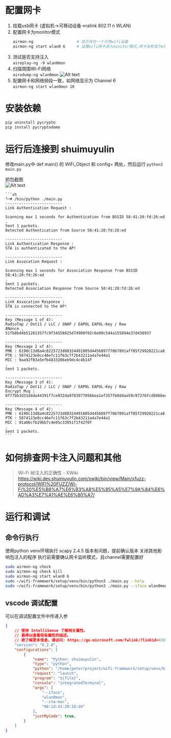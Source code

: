 # 配置网卡
 1. 挂载usb网卡 (虚拟机->可移动设备->ralink 802.11 n WLAN)
 2. 配置网卡为monitor模式
    ```sh
    airmon-ng                   # 显示存在一个可用wifi设备
    airmon-ng start wlan0 6     # 设置wifi网卡进入monitor模式,网卡名称变为wlan0mon，同时设置channle 为6，和shuimuyulin同一频段      
    ```
 3. 测试是否支持注入        
  ```aireplay-ng -9 wlan0mon```
 4. 扫描周围Wi-Fi网络       
  ```airodump-ng wlan0mon```
  ![Alt text](images/Readme/image-1.png)
 5. 配置网卡和网络频段一致，如网络显示为 Channel 6      
  ```airmon-ng start wlan0mon 10```     


# 安装依赖
```sh
pip uninstall pycrypto
pip install pycryptodome
```

# 运行后连接到 shuimuyulin
修改main.py中 def main() 的 WiFi_Object 和 config= 两处，然后运行
```python3 main.py```       
 

抓包截图        
![Alt text](images/Readme/image-2.png)

    ```sh
    └─# /bin/python ./main.py
    -------------------------
    Link Authentication Request : 

    Scanning max 1 seconds for Authentication from BSSID 58:41:20:fd:26:ed
    .
    Sent 1 packets.
    Detected Authentication from Source 58:41:20:fd:26:ed

    -------------------------
    Link Authentication Response : 
    STA is authenticated to the AP!

    -------------------------
    Link Assocation Request : 

    Scanning max 1 seconds for Association Response from BSSID 58:41:20:fd:26:ed
    .
    Sent 1 packets.
    Detected Association Response from Source 58:41:20:fd:26:ed

    -------------------------
    Link Assocation Response : 
    STA is connected to the AP!

    -------------------------
    Key (Message 1 of 4): 
    RadioTap / Dot11 / LLC / SNAP / EAPOL EAPOL-Key / Raw
    ANonce ,  51fb8bd4b51261357fc9f34558825d74908f02c6e00c544a155894e37d438937

    -------------------------
    Key (Message 2 of 4): 
    PMK : 6190c13d8a4c8225723d80324491805d4456897f7067891aff85f29920221ca8
    PTK : 5874123e0cc46efc11f63c7f2b43211a4a7e44a1
    MIC : 9aa92f83a5efb4833206eb9dc4c4b14f
    .
    Sent 1 packets.

    -------------------------
    Key (Message 3 of 4): 
    RadioTap / Dot11 / LLC / SNAP / EAPOL EAPOL-Key / Raw
    Encrypt Msg :  0f77bb3d31d4da44391f7ce932da97839770566ea1ef357fb0ddae59c97376fcd8068ed372642cffabab45cc8a9433c9a705d0ade0501e23

    -------------------------
    Key (Message 4 of 4): 
    PMK : 6190c13d8a4c8225723d80324491805d4456897f7067891aff85f29920221ca8
    PTK : 5874123e0cc46efc11f63c7f2b43211a4a7e44a1
    MIC : 91a06cfb29bb7c4e05c33951f1f42f0f
    .
    Sent 1 packets.
    ```


# 如何排查网卡注入问题和其他
>Wi-Fi 帧注入的正确性 - XWiki   
>https://wiki.dev.shuimuyulin.com/xwiki/bin/view/Main/xfuzz-protocol/WIFI%20FUZZ/Wi-Fi%20%E5%B8%A7%E6%B3%A8%E5%85%A5%E7%9A%84%E6%AD%A3%E7%A1%AE%E6%80%A7/


# 运行和调试

## 命令行执行
使用python venv环境执行
scapy 2.4.5 版本有问题，提前确认版本
关闭其他影响包注入的程序
执行前需要确认网卡监听模式，且channel需要配置好
``` bash
sudo airmon-ng check
sudo airmon-ng check kill
sudo airmon-ng start wlan0 6
sudo ~/wifi-framework/setup/venv/bin/python3 ./main.py --help
sudo ~/wifi-framework/setup/venv/bin/python3 ./main.py --iface wlan0mon
```

## vscode 调试配置
可以在调试配置文件中传递入参

``` json : lauch.json
{
    // 使用 IntelliSense 了解相关属性。 
    // 悬停以查看现有属性的描述。
    // 欲了解更多信息，请访问: https://go.microsoft.com/fwlink/?linkid=830387
    "version": "0.2.0",
    "configurations": [
        {
            "name": "Python: shuimuyulin",
            "type": "python",
            "python": "/home/peter/project/wifi-framework/setup/venv/bin/python3",
            "request": "launch",
            "program": "${file}",
            "console": "integratedTerminal",
            "args": [
                "--iface",
                "wlan0mon",
                "--sta-mac",
                "00:1d:43:20:18:d4"
            ],
            "justMyCode": true,
        }
    ]
}
```
